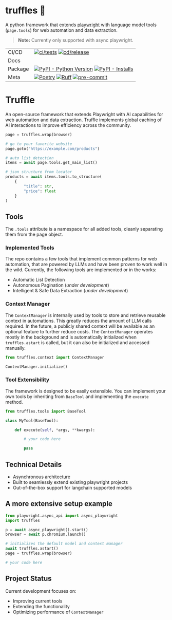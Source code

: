# truffles 🍫
A python framework that extends [playwright](https://playwright.dev/) with language model tools (`page.tools`) for web automation and data extraction.

> **Note:** Currently only supported with async playwright.

| | |
| --- | --- |
| CI/CD | [![ci/tests](https://github.com/shoco-team/truffle/actions/workflows/ci-tests.yml/badge.svg)](https://github.com/shoco-team/truffle/actions/workflows/ci-tests.yml) [![cd/release](https://github.com/shoco-team/truffle/actions/workflows/release-please.yml/badge.svg)](https://github.com/shoco-team/truffle/actions/workflows/release-please.yml) |
| Docs |  |
| Package | [![PyPI - Python Version](https://img.shields.io/pypi/pyversions/truffle.svg?logo=python&label=Python&logoColor=gold)](https://pypi.org/project/truffle/) [![PyPI - Installs](https://img.shields.io/pypi/dm/truffle.svg?color=blue&label=Installs&logo=pypi&logoColor=gold)](https://pypi.org/project/truffle/) |
| Meta | [![Poetry](https://img.shields.io/endpoint?url=https://python-poetry.org/badge/v0.json)](https://python-poetry.org/) [![Ruff](https://img.shields.io/endpoint?url=https://raw.githubusercontent.com/astral-sh/ruff/main/assets/badge/v2.json)](https://docs.astral.sh/ruff/) [![pre-commit](https://img.shields.io/badge/pre--commit-enabled-brightgreen?logo=pre-commit)](https://github.com/pre-commit/pre-commit) |

# Truffle
An open-source framework that extends Playwright with AI capabilities for web automation and data extraction. Truffle implements global caching of AI interactions to improve efficiency across the community.

```python
page = truffles.wrap(browser)

# go to your favorite website
page.goto("https://example.com/products")

# auto list detection
items = await page.tools.get_main_list()

# json structure from locator
products = await items.tools.to_structure(
    {
        "title": str,
        "price": float
    }
)
```

## Tools

The `.tools` attribute is a namespace for all added tools, cleanly separating them from the page object.

### Implemented Tools
The repo contains a few tools that implement common patterns for web automation, that are powered by LLMs and have been proven to work well in the wild.
Currently, the following tools are implemented or in the works:
- Automatic List Detection
- Autonomous Pagination (_under development_)
- Intelligent & Safe Data Extraction (_under development_)

### Context Manager
The `ContextManager` is internally used by tools to store and retrieve reusable context in automations. This greatly reduces the amount of LLM calls required.
In the future, a publicly shared context will be available as an optional feature to further reduce costs.
The `ContextManager` operates mostly in the background and is automatically initialized when `truffles.astart` is called, but it can also be initialized and accessed manually.
```python
from truffles.context import ContextManager

ContextManager.initialize()
```

### Tool Extensibility
The framework is designed to be easily extensible. You can implement your own tools by inheriting from `BaseTool` and implementing the `execute` method.
```python
from truffles.tools import BaseTool

class MyTool(BaseTool):

    def execute(self, *args, **kwargs):

        # your code here

        pass
```

## Technical Details
- Asynchronous architecture
- Built to seamlessly extend existing playwright projects
- Out-of-the-box support for langchain supported models

## A more extensive setup example
```python
from playwright.async_api import async_playwright
import truffles

p = await async_playwright().start()
browser = await p.chromium.launch()

# initializes the default model and context manager
await truffles.astart()
page = truffles.wrap(browser)

# your code here

```

## Project Status
Current development focuses on:
- Improving current tools
- Extending the functionality
- Optimizing performance of `ContextManager`
